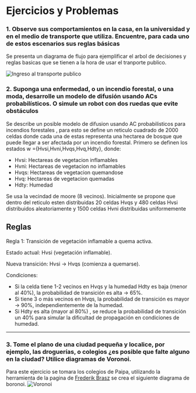 # Ejercicios y Problemas 
### 1. Observe sus comportamientos en la casa, en la universidad y en el medio de transporte que utiliza. Encuentre, para cada uno de estos escenarios sus reglas básicas
Se presenta un diagrama de flujo para ejemplificar el arbol de decisiones y reglas basicas que se tienen a la hora de usar el tranporte publico.

![Ingreso al transporte publico](https://github.com/user-attachments/assets/537b4038-3b07-44e6-b969-034da1fcaea2)


### 2. Suponga una enfermedad, o un incendio forestal, o una moda, desarrolle un modelo de difusión usando ACs probabilísticos. O simule un robot con dos ruedas que evite obstáculos
Se describe un posible modelo de difusion usando AC probabilisticos para incendios forestales , para esto se define un reticulo cuadrado de 2000 celdas donde cada una de estas representa una hectarea de bosque que puede llegar a ser afectada por un incendio forestal.
Primero se definen los estados w ={Hvsi,Hvni,Hvqs,Hvq,Hdty}, donde:
- Hvsi: Hectareas de vegetacion inflamables 
- Hvni: Hectareas de vegetacion no inflamables
- Hvqs: Hectareas de vegetacion quemandose
- Hvq: Hectareas de vegetacion quemadas
- Hdty: Humedad
  
Se usa la vecindad de moore (8 vecinos).
Inicialmente se propone que dentro del reticulo esten distribuidas 20 celdas Hvqs y 480 celdas Hvsi distribuidos aleatoriamente y 1500 celdas Hvni distribuidas uniformemente 

Reglas
---
Regla 1: Transición de vegetación inflamable a quema activa.

Estado actual: Hvsi (vegetación inflamable). 

Nueva transición: Hvsi → Hvqs (comienza a quemarse).

Condiciones:

+ Si la celda tiene 1-2 vecinos en Hvqs y la humedad Hdty es baja (menor al 40%), la probabilidad de transición es alta -> 65%.
+ Si tiene 3 o más vecinos en Hvqs, la probabilidad de transición es mayor -> 90%, independientemente de la humedad.
+ Si Hdty es alta (mayor al 80%) , se reduce la probabilidad de transición un 40% para simular la dificultad de propagación en condiciones de humedad.

---


### 3. Tome el plano de una ciudad pequeña y localice, por ejemplo, las droguerías, o colegios ¿es posible que falte alguno en la ciudad? Utilice diagramas de Voronoi.

Para este ejercicio se tomara los colegios de Paipa, utilizando la herramienta de la pagina de [Frederik Brasz](https://cfbrasz.github.io/Voronoi.html) se crea el siguiente diagrama de boronoi.
![Voronoi](https://raw.githubusercontent.com/JuanVang/IA-Minirobots/d28eed432cb9c767b368bdbb0e564f869f652ce4/Aut%C3%B3matas%20Celulares/Images/Paipa_Voronoi.png?token=GHSAT0AAAAAAC2LRZLILWUTGP22BF36YNVOZZTOSVA)
